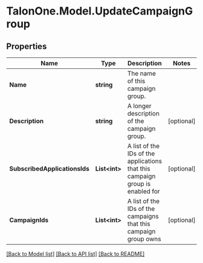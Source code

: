 # TalonOne.Model.UpdateCampaignGroup
## Properties

Name | Type | Description | Notes
------------ | ------------- | ------------- | -------------
**Name** | **string** | The name of this campaign group. | 
**Description** | **string** | A longer description of the campaign group. | [optional] 
**SubscribedApplicationsIds** | **List&lt;int&gt;** | A list of the IDs of the applications that this campaign group is enabled for | [optional] 
**CampaignIds** | **List&lt;int&gt;** | A list of the IDs of the campaigns that this campaign group owns | [optional] 

[[Back to Model list]](../README.md#documentation-for-models) [[Back to API list]](../README.md#documentation-for-api-endpoints) [[Back to README]](../README.md)

